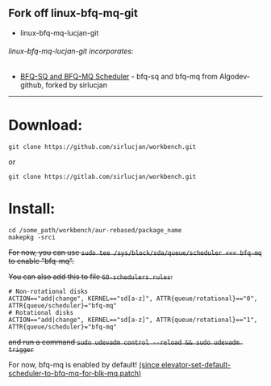 ## Fork off linux-bfq-mq-git

- linux-bfq-mq-lucjan-git

###### linux-bfq-mq-lucjan-git incorporates:

* [BFQ-SQ and BFQ-MQ Scheduler](https://github.com/sirlucjan/bfq-mq-lucjan) - bfq-sq and bfq-mq from Algodev-github, forked by sirlucjan

***
# Download:

```
git clone https://github.com/sirlucjan/workbench.git

```

or

```
git clone https://gitlab.com/sirlucjan/workbench.git

```
# Install:


```
cd /some_path/workbench/aur-rebased/package_name
makepkg -srci

```


~~For now, you can use `sudo tee /sys/block/sda/queue/scheduler <<< bfq-mq` to enable "bfq-mq".~~

~~You can also add this to file `60-schedulers.rules`:~~

```
# Non-rotational disks
ACTION=="add|change", KERNEL=="sd[a-z]", ATTR{queue/rotational}=="0", ATTR{queue/scheduler}="bfq-mq"
# Rotational disks
ACTION=="add|change", KERNEL=="sd[a-z]", ATTR{queue/rotational}=="1", ATTR{queue/scheduler}="bfq-mq"
```

~~and run a command `sudo udevadm control --reload && sudo udevadm trigger`~~

For now, bfq-mq is enabled by default! [(since elevator-set-default-scheduler-to-bfq-mq-for-blk-mq.patch)](https://github.com/sirlucjan/bfq-mq-lucjan/commit/64c139894fb8f521c75e8f28acb2d59163e6c393)
